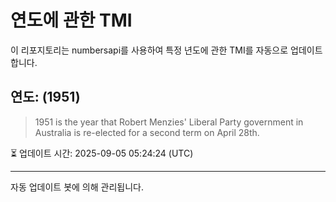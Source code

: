 
# 연도에 관한 TMI

이 리포지토리는 numbersapi를 사용하여 특정 년도에 관한 TMI를 자동으로 업데이트합니다.

## 연도: (1951)
> 1951 is the year that Robert Menzies' Liberal Party government in Australia is re-elected for a second term on April 28th.

⏳ 업데이트 시간: 2025-09-05 05:24:24 (UTC)

---
자동 업데이트 봇에 의해 관리됩니다.
